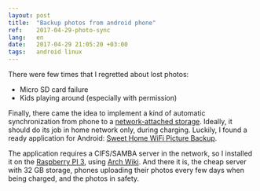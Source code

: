```yaml
---
layout: post
title:  "Backup photos from android phone"
ref:    2017-04-29-photo-sync
lang:   en
date:   2017-04-29 21:05:20 +03:00
tags:   android linux
---
```


There were few times that I regretted about lost photos:
* Micro SD card failure
* Kids playing around (especially with permission)

Finally, there came the idea to implement a kind of automatic synchronization
from phone to a [network-attached
storage](https://en.wikipedia.org/wiki/Network-attached_storage).  Ideally, it
should do its job in home network only, during charging. Luckily, I found a
ready application for Android: [Sweet Home WiFi Picture
Backup](https://play.google.com/store/apps/details?id=sweesoft.sweethome).

The application requires a CIFS/SAMBA server in the network, so I installed it
on the [Raspberry PI
3](https://www.raspberrypi.org/products/raspberry-pi-3-model-b/), using [Arch
Wiki](https://wiki.archlinux.org/index.php/samba).  And there it is, the cheap
server with 32 GB storage, phones uploading their photos every few days when
being charged, and the photos in safety.
